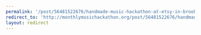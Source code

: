 ```yaml
---
permalink: '/post/56481522676/handmade-music-hackathon-at-etsy-in-brooklyn-this'
redirect_to: 'http://monthlymusichackathon.org/post/56481522676/handmade-music-hackathon-at-etsy-in-brooklyn-this'
layout: redirect
---
```

